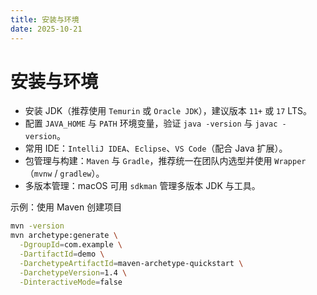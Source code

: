 ```yaml
---
title: 安装与环境
date: 2025-10-21
---
```


# 安装与环境

- 安装 JDK（推荐使用 `Temurin` 或 `Oracle JDK`），建议版本 `11+` 或 `17` LTS。
- 配置 `JAVA_HOME` 与 `PATH` 环境变量，验证 `java -version` 与 `javac -version`。
- 常用 IDE：`IntelliJ IDEA`、`Eclipse`、`VS Code`（配合 Java 扩展）。
- 包管理与构建：`Maven` 与 `Gradle`，推荐统一在团队内选型并使用 `Wrapper`（`mvnw` / `gradlew`）。
- 多版本管理：macOS 可用 `sdkman` 管理多版本 JDK 与工具。

示例：使用 Maven 创建项目

```bash
mvn -version
mvn archetype:generate \
  -DgroupId=com.example \
  -DartifactId=demo \
  -DarchetypeArtifactId=maven-archetype-quickstart \
  -DarchetypeVersion=1.4 \
  -DinteractiveMode=false
```